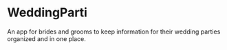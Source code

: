 # WeddingParti
An app for brides and grooms to keep information for their wedding parties organized and in one place.
